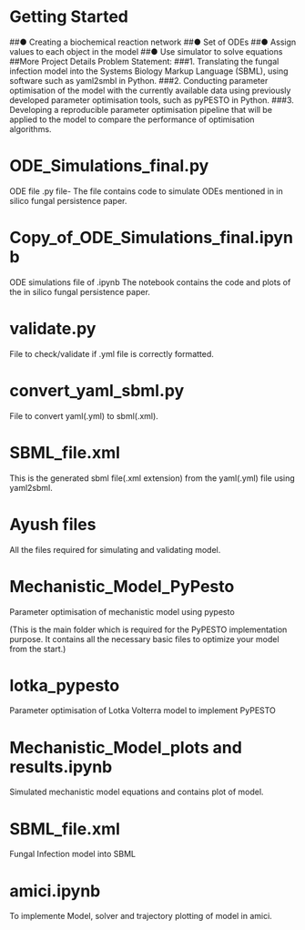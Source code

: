 # Getting Started
##● Creating a biochemical reaction network
##● Set of ODEs
##● Assign values to each object in the model
##● Use simulator to solve equations
##More Project Details 
Problem Statement:
###1.	Translating the fungal infection model into the Systems Biology Markup Language (SBML), using software such as yaml2smbl in Python.
###2.	Conducting parameter optimisation of the model with the currently available data using previously developed parameter optimisation tools, such as pyPESTO in Python.
###3.	Developing a reproducible parameter optimisation pipeline that will be applied to the model to compare the performance of optimisation algorithms.
# ODE_Simulations_final.py
ODE file .py file-
The file contains code to simulate ODEs mentioned in in silico fungal persistence paper.
# Copy_of_ODE_Simulations_final.ipynb
ODE simulations file of .ipynb
The notebook contains the code and plots of the in silico fungal persistence paper.
# validate.py
File to check/validate if .yml file is correctly formatted.
# convert_yaml_sbml.py
File to convert yaml(.yml) to sbml(.xml).
# SBML_file.xml
This is the generated sbml file(.xml extension) from the yaml(.yml) file using yaml2sbml.
# Ayush files
All the files required for simulating and validating model.
# Mechanistic_Model_PyPesto
Parameter optimisation of mechanistic model using pypesto

(This is the main folder which is required for the PyPESTO implementation purpose. It contains all the necessary basic files to optimize your model from the start.)
# lotka_pypesto
Parameter optimisation of Lotka Volterra model to implement PyPESTO
# Mechanistic_Model_plots and results.ipynb
Simulated mechanistic model equations and contains plot of model.
# SBML_file.xml
Fungal Infection model into SBML
# amici.ipynb
To implemente Model, solver and trajectory plotting of model in amici.
